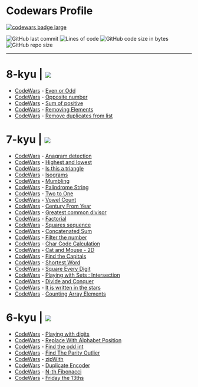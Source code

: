 

<h1 class="text">Codewars Profile</h1>
<div>
  <a target="_blank" href="https://www.codewars.com/users/Academicoff"><img src="https://www.codewars.com/users/Academicoff/badges/large" alt="codewars badge large" /></a>
</div>



![GitHub last commit](https://img.shields.io/github/last-commit/Academicoff/my-codewars)
![Lines of code](https://img.shields.io/tokei/lines/github/Academicoff/my-codewars)
![GitHub code size in bytes](https://img.shields.io/github/languages/code-size/Academicoff/my-codewars)
![GitHub repo size](https://img.shields.io/github/repo-size/Academicoff/my-codewars)
***
<p><h1>
8-kyu |  <img src="https://img.shields.io/badge/complete-5%20tasks-success")/></a></h1></p>

* [CodeWars](https://www.codewars.com/kata/53da3dbb4a5168369a0000fe/train/javascript) - [Even or Odd](8-kyu/Even%20or%20Odd/index.js) 
* [CodeWars](https://www.codewars.com/kata/56dec885c54a926dcd001095/train/javascript) - [Opposite number](8-kyu/Opposite%20number/index.js)
* [CodeWars](https://www.codewars.com/kata/sum-of-positive/train/javascript) - [Sum of positive](8-kyu/Sum%20of%20positive/index.js)
* [CodeWars](https://www.codewars.com/kata/removing-elements/train/javascript) - [Removing Elements](8-kyu/Removing%20Elements/index.js)
* [CodeWars](https://www.codewars.com/kata/remove-duplicates-from-list/train/javascript) - [Remove duplicates from list](8-kyu/Remove%20duplicates%20from%20list/index.js)

<p><h1>
7-kyu |  <img src="https://img.shields.io/badge/complete-23%20tasks-success")/></a></h1></p>

* [CodeWars](https://www.codewars.com/kata/anagram-detection/train/javascript) - [Anagram detection](7-kyu/Anagram%20Detection/index.js)
* [CodeWars](https://www.codewars.com/kata/highest-and-lowest/train/javascript) - [Highest and lowest](7-kyu/Highest%20and%20Lowest/index.js)
* [CodeWars](https://www.codewars.com/kata/56606694ec01347ce800001b/train/javascript) - [Is this a triangle](7-kyu/Is%20this%20a%20triangle/index.js)
* [CodeWars](https://www.codewars.com/kata/isograms/train/javascript) - [Isograms](7-kyu/Isograms/index.js)
* [CodeWars](https://www.codewars.com/kata/mumbling/train/javascript) - [Mumbling](7-kyu/Mumbling/index.js)
* [CodeWars](https://www.codewars.com/kata/57a5015d72292ddeb8000b31/train/javascript) - [Palindrome String](7-kyu/Palindrome%20Strings/index.js)
* [CodeWars](https://www.codewars.com/kata/two-to-one/train/javascript) - [Two to One](7-kyu/Two%20to%20One/index.js)
* [CodeWars](https://www.codewars.com/kata/vowel-count/train/javascript) - [Vowel Count](7-kyu/Vowel%20Count/index.js)
* [CodeWars](https://www.codewars.com/kata/century-from-year/train/javascript) - [Century From Year](7-kyu/Century%20From%20Year/index.js)
* [CodeWars](https://www.codewars.com/kata/greatest-common-divisor/train/javascript) - [Greatest common divisor](7-kyu/Greatest%20common%20divisor/index.js)
* [CodeWars](https://www.codewars.com/kata/factorial/javascript) - [Factorial](7-kyu/Factorial/index.js)
* [CodeWars](https://www.codewars.com/kata/squares-sequence/train/javascript) - [Squares sequence](7-kyu/Squares%20sequence/index.js)
* [CodeWars](https://www.codewars.com/kata/concatenated-sum/train/javascript) - [Concatenated Sum](7-kyu/Concatenated%20Sum/index.js)
* [CodeWars](https://www.codewars.com/kata/filter-the-number/train/javascript) - [Filter the number](7-kyu/Filter%20the%20number/index.js)
* [CodeWars](https://www.codewars.com/kata/char-code-calculation/train/javascript) - [Char Code Calculation](7-kyu/Char%20Code%20Calculation/index.js)
* [CodeWars](https://www.codewars.com/kata/57f8842367c96a89dc00018e/train/javascript) - [Cat and Mouse - 2D](7-kyu/Cat%20and%20Mouse%20-%202D%20Version/index.js)
* [CodeWars](https://www.codewars.com/kata/find-the-capitals/train/javascript) - [Find the Capitals](7-kyu/Find%20the%20Capitals/index.js)
* [CodeWars](https://www.codewars.com/kata/shortest-word/train/javascript) - [Shortest Word](7-kyu/Shortest%20Word/index.js)
* [CodeWars](https://www.codewars.com/kata/square-every-digit/train/javascript) - [Square Every Digit](7-kyu/Square%20Every%20Digit/index.js)
* [CodeWars](https://www.codewars.com/kata/5884d46015a70f6cd7000035/train/javascript) - [Playing with Sets : Intersection](7-kyu/Playing%20with%20Sets%20Intersection/index.js)
* [CodeWars](https://www.codewars.com/kata/divide-and-conquer/train/javascript) - [Divide and Conquer](7-kyu/Divide%20and%20Conquer/index.js)
* [CodeWars](https://www.codewars.com/kata/it-is-written-in-the-stars/train/javascript) - [It is written in the stars](7-kyu/It%20is%20written%20in%20the%20stars/index.js)
* [CodeWars](https://www.codewars.com/kata/counting-array-elements/train/javascript) - [Counting Array Elements](7-kyu/Counting%20Array%20Elements/index.js)

<p><h1>
6-kyu |  <img src="https://img.shields.io/badge/complete-8%20tasks-success")/></a></h1></p>

* [CodeWars](https://www.codewars.com/kata/playing-with-digits/train/javascript) - [Playing with digits](6-kyu/Playing%20with%20digits/index.js)
* [CodeWars](https://www.codewars.com/kata/replace-with-alphabet-position/train/javascript) - [Replace With Alphabet Position](6-kyu/Replace%20With%20Alphabet%20Position/index.js)
* [CodeWars](https://www.codewars.com/kata/find-the-odd-int/train/javascript) - [Find the odd int](6-kyu/Find%20the%20odd%20int/index.js)
* [CodeWars](https://www.codewars.com/kata/find-the-parity-outlier/train/javascript) - [Find The Parity Outlier](6-kyu/Find%20The%20Parity%20Outlier/index.js)
* [CodeWars](https://www.codewars.com/kata/zipWith/train/javascript) - [zipWith](6-kyu/zipWith/index.js)
* [CodeWars](https://www.codewars.com/kata/duplicate-encoder/train/javascript) - [Duplicate Encoder](6-kyu/Duplicate%20Encoder/index.js)
* [CodeWars](https://www.codewars.com/kata/n-th-fibonacci/train/javascript) - [N-th Fibonacci](6-kyu/N-th%20Fibonacci/index.js)
* [CodeWars](https://www.codewars.com/kata/friday-the-13ths/train/javascript) - [Friday the 13ths](6-kyu/Friday%20the%2013ths/index.js)

